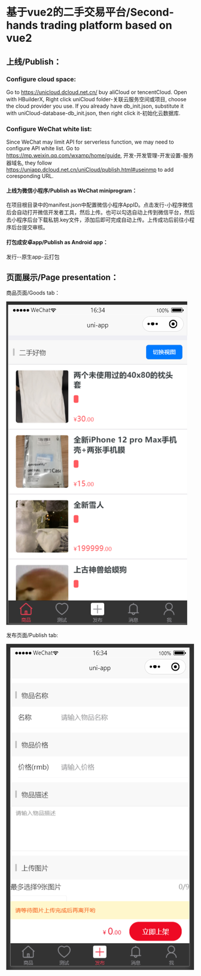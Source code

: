 # 基于vue2的二手交易平台/Second-hands trading platform based on vue2

## 上线/Publish：

### Configure cloud space:
Go to https://unicloud.dcloud.net.cn/ buy aliCloud or tencentCloud. Open with HBuilderX, Right click uniCloud folder-关联云服务空间或项目, choose the cloud provider you use. If you already have db_init.json, substitute it with uniCloud-database-db_init.json, then right click it-初始化云数据库.

### Configure WeChat white list:
Since WeChat may limit API for serverless function, we may need to configure API white list. Go to https://mp.weixin.qq.com/wxamp/home/guide, 开发-开发管理-开发设置-服务器域名, they follow https://uniapp.dcloud.net.cn/uniCloud/publish.html#useinmp to add coresponding URL.

#### 上线为微信小程序/Publish as WeChat miniprogram：
在项目根目录中的manifest.json中配置微信小程序AppID。点击发行-小程序微信后会自动打开微信开发者工具，然后上传。也可以勾选自动上传到微信平台，然后去小程序后台下载私钥.key文件，添加后即可完成自动上传。上传成功后前往小程序后台提交审核。
#### 打包成安卓app/Publish as Android app：
发行--原生app-云打包

## 页面展示/Page presentation：
商品页面/Goods tab：

![goods](./readmeIMG/goods.png)

发布页面/Publish tab:

![publish](./readmeIMG/publish.png)
